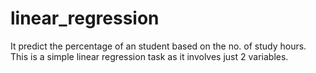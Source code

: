 # linear_regression
It predict the percentage of an student based on the no. of study hours. This is a simple linear regression task as it involves just 2 variables.
